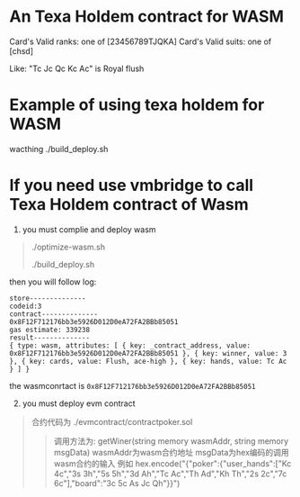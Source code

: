 # An Texa Holdem contract for WASM
Card's Valid ranks: one of [23456789TJQKA]
Card's Valid suits: one of [chsd]

Like: "Tc Jc Qc Kc Ac" is Royal flush

# Example of using texa holdem for WASM
wacthing ./build_deploy.sh 

# If you need use vmbridge to call Texa Holdem contract of Wasm
1. you must complie and deploy wasm
> ./optimize-wasm.sh
> 
> ./build_deploy.sh 

then you will follow log: 

``` 
store--------------
codeid:3
contract--------------
0x8F12F712176bb3e5926D012D0eA72FA2BBb85051
gas estimate: 339238
result--------------
{ type: wasm, attributes: [ { key: _contract_address, value: 0x8F12F712176bb3e5926D012D0eA72FA2BBb85051 }, { key: winner, value: 3 }, { key: cards, value: Flush, ace-high }, { key: hands, value: Tc Ac } ] }
```

the wasmconrtact is `0x8F12F712176bb3e5926D012D0eA72FA2BBb85051`

2. you must deploy evm contract 

> 合约代码为 ./evmcontract/contractpoker.sol
> >调用方法为: getWiner(string memory wasmAddr, string memory msgData)
> > wasmAddr为wasm合约地址
> >msgData为hex编码的调用wasm合约的输入 例如 hex.encode("{"poker":{"user_hands":["Kc 4c","3s 3h","5s 5h","3d Ah","Tc Ac","Th Ad","Kh Th","2s 2c","7c 6c"],"board":"3c 5c As Jc Qh"}}")